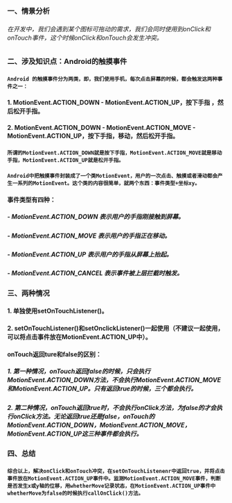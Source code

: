 ### 一、情景分析
######	在开发中，我们会遇到某个图标可拖动的需求，我们会同时使用到onClick和onTouch事件，这个时候onClick和onTouch会发生冲突。

### 二、涉及知识点：Android的触摸事件
#### `Android 的触摸事件分为两类，即，我们使用手机，每次点击屏幕的时候，都会触发这两种事件之一：`
#### **1. MotionEvent.ACTION_DOWN - MotionEvent.ACTION_UP，按下手指 ，然后松开手指。**
#### **2. MotionEvent.ACTION_DOWN - MotionEvent.ACTION_MOVE - MotionEvent.ACTION_UP，按下手指，移动，然后松开手指。**

#### `所谓的MotionEvent.ACTION_DOWN就是按下手指，MotionEvent.ACTION_MOVE就是移动手指，MotionEvent.ACTION_UP就是松开手指。`
#### `Android中把触摸事件封装成了一个类MotionEvent，用户的一次点击、触摸或者滑动都会产生一系列的MotionEvent。这个类的内容很简单，就两个东西：事件类型+坐标xy。`

#### 事件类型有四种：
##### - MotionEvent.ACTION_DOWN 表示用户的手指刚接触到屏幕。
##### - MotionEvent.ACTION_MOVE 表示用户的手指正在移动。
##### - MotionEvent.ACTION_UP 表示用户的手指从屏幕上抬起。
##### - MotionEvent.ACTION_CANCEL 表示事件被上层拦截时触发。

### 三、两种情况
#### **1. 单独使用setOnTouchListener()。**
#### **2. setOnTouchListener()和setOnclickListener()一起使用（不建议一起使用，可以将点击事件放在MotionEvent.ACTION_UP中）。**

#### onTouch返回ture和false的区别：
##### **1. 第一种情况，onTouch返回false的时候，只会执行MotionEvent.ACTION_DOWN方法，不会执行MotionEvent.ACTION_MOVE和MotionEvent.ACTION_UP。只有返回true的时候，三个都会执行。**
##### **2. 第二种情况，onTouch返回true时，不会执行onClick方法，为false的才会执行onClick方法。无论返回true还是false，onTouch的MotionEvent.ACTION_DOWN，MotionEvent.ACTION_MOVE，MotionEvent.ACTION_UP这三种事件都会执行。**

### 四、总结
#### `综合以上，解决onClick和onTouch冲突，在setOnTouchListenenr中返回true，并将点击事件放在MotionEvent.ACTION_UP事件中。监测MotionEvent.ACTION_MOVE事件，判断是否发生x或y轴的位移，用whetherMove记录状态，在MotionEvent.ACTION_UP事件中whetherMove为false的时候执行callOnClick()方法。`
